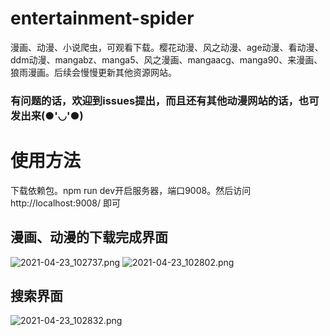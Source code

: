 # entertainment-spider
漫画、动漫、小说爬虫，可观看下载。樱花动漫、风之动漫、age动漫、看动漫、ddm动漫、mangabz、manga5、风之漫画、mangaacg、manga90、来漫画、狼雨漫画。后续会慢慢更新其他资源网站。
### 有问题的话，欢迎到issues提出，而且还有其他动漫网站的话，也可发出来(●'◡'●)
# 使用方法
下载依赖包。npm run dev开启服务器，端口9008。然后访问http://localhost:9008/ 即可
## 漫画、动漫的下载完成界面
![2021-04-23_102737.png](https://i.loli.net/2021/04/23/sD5YWvOnSjlCgPo.png)
![2021-04-23_102802.png](https://i.loli.net/2021/04/23/B4q8SUK3wukhVxm.png)
## 搜索界面
![2021-04-23_102832.png](https://i.loli.net/2021/04/23/1OnTQkLemCKEGpU.png)
